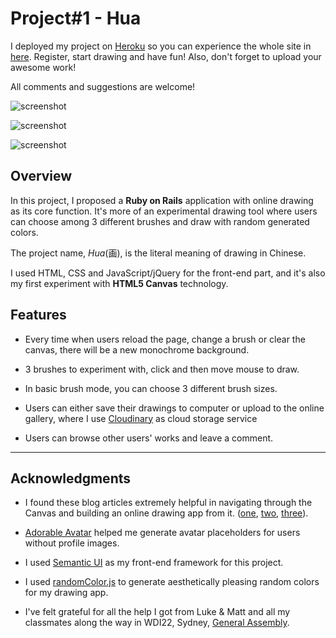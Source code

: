 # Project#1 - Hua

I deployed my project on [Heroku](https://www.heroku.com/) so you can experience the whole site in [here](https://hua-project.herokuapp.com/). Register, start drawing and have fun! Also, don't forget to upload your awesome work!

All comments and suggestions are welcome!

![screenshot](http://i.imgur.com/X3fgCPN.png)

![screenshot](http://i.imgur.com/pIwO7Y6.png)

![screenshot](http://i.imgur.com/mQQrHfU.png)


## Overview

In this project, I proposed a **Ruby on Rails** application with online drawing as its core function. It's more of an experimental drawing tool where users can choose among 3 different brushes and draw with random generated colors.

The project name, _Hua_(画), is the literal meaning of drawing in Chinese.

I used HTML, CSS and JavaScript/jQuery for the front-end part, and it's also my first experiment with **HTML5 Canvas** technology.   


## Features

- Every time when users reload the page, change a brush or clear the canvas, there will be a new monochrome background.

- 3 brushes to experiment with, click and then move mouse to draw.

- In basic brush mode, you can choose 3 different brush sizes.

- Users can either save their drawings to computer or upload to the online gallery, where I use [Cloudinary](http://cloudinary.com/) as cloud storage service

- Users can browse other users' works and leave a comment.


___

## Acknowledgments

- I found these blog articles extremely helpful in navigating through the Canvas and building an online drawing app from it. ([one](https://code.tutsplus.com/tutorials/how-to-create-a-web-based-drawing-application-using-canvas--net-14288),
[two](http://perfectionkills.com/exploring-canvas-drawing-techniques/),
[three](http://www.williammalone.com/articles/create-html5-canvas-javascript-drawing-app/)).

- [Adorable Avatar](http://avatars.adorable.io/) helped me generate avatar placeholders for users without profile images.

- I used [Semantic UI](https://semantic-ui.com/) as my front-end framework for this project.

- I used [randomColor.js](https://github.com/davidmerfield/randomColor) to generate aesthetically pleasing random colors for my drawing app.

- I've felt grateful for all the help I got from Luke & Matt and all my classmates along the way in WDI22, Sydney,  [General Assembly](https://generalassemb.ly/).
